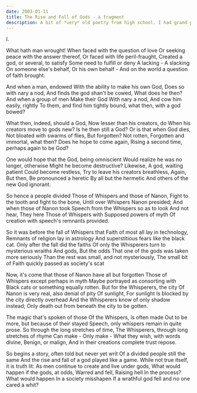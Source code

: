 ```yaml
---
date: 2003-01-11
title: The Rise and Fall of Gods - a fragment
description: A bit of *very* old poetry from high school. I had grand plans to make it into an epic but, alas, I was only 16 :P
---
```


<div class="verse">
I.

What hath man wrought!
    When faced with the question of love
    Or seeking peace with the answer thereof,
Or faced with life peril-fraught,
    Created a god, or several, to satisfy
    Some need to fulfill or deny
        A lacking -
        A slacking
    On someone else's behalf,
    Or his own behalf -
And on the world a question of faith brought.

And when a man, endowed
    With the ability to make his own God,
    Does so with nary a nod,
And finds the god shan't be cowed,
    What does he then?
    And when a group of men
        Make their God
        With nary a nod,
    And cow him easily, rightly
    To them, and find him tightly
bound, what then, with a god bowed?

What then, indeed, should a God,
    Now lesser than his creators, do
    When his creators move to gods new?
Is he then still a God?
    Or is that when God dies,
    Not bloated with swarms of flies,
        But forgotten?
        Not rotten,
    Forgotten and immortal, what then?
    Does he hope to come again,
Rising a second time, perhaps again to be God?

One would hope that the God, being omniscient
    Would realize he was no longer, otherwise
    Might he become destructive? Likewise,
A god, waiting patient
    Could become restless,
    Try to leave his creators breathless,
        Again,
        But then,
    Be pronounced a heretic
    By all but the hermetic
And others of the new God ignorant.

So hence a people divided
    Those of Whispers and those of Nanon,
    Fight to the tooth and fight to the bone,
Until over Whispers Nanon presided;
    And when those of Nanon took
    Speech from the Whispers so as to look
        And not hear,
        They here
    Those of Whispers with
    Supposed powers of myth
Of creation with speech's remnants provided.

So it was before the fall of Whispers that
    Faith of most all lay in technology,
    Remnants of religion lay in astrology
And superstitious fears like the black cat.
    Only after the fall did the faiths
    Of only the Whisperers turn to mysterious wraiths
        And gods,
        But the odds
    That one of the gods was taken more seriously
    Than the rest was small, and not mysteriously,
The small bit of Faith quickly passed as society's scat

Now, it's come that those of Nanon have all but forgotten
    Those of Whispers except perhaps in myth
    Maybe portrayed as consorting with
Black cats or something equally rotten.
    But for the Whisperers, the city
    Of Nanon is very real, also denial of pity
        Of sunlight,
        For sunlight
    Is blocked by the city directly overhead
    And the Whisperers know of only shadow instead;
Only death out from beneath the city to be gotten.

The magic that's spoken of those
    Of the Whispers, is often made
    Out to be more, but because of their stayed
Speech, only whispers remain in quite prose.
    So through the long stretches of time,
    The Whisperers, through long stretches of rhyme
        Can make -
        Only make -
    What they wish, with words divine,
    Benign, or malign,
And in their creations complete trust repose.

So begins a story, often told but never yet writ
    Of a divided people still the same
    And the rise and fall of a god played like a game.
While not true itself, it is truth lit:
    As men continue to create and live under gods,
    What would happen if the gods, at odds,
        Warred and fell,
        Raising hell
    In the process? What would happen
    In a society misshapen
If a wrathful god fell and no one cared a whit?
</div>

<!--
Notes from the post following this one:
Some parallel universe or future or somesuch where empathy is/has become a major sense. Big-brother type thing ruling over citizens & magic, main character tries to break free etc etc. Futurological Congress helped inspire the dream that inspired this. Anyways, life expectancy increased, dead (god fell) takes on a new sense involving how other people perceive you with empathic sense (need a snazzy name for that. empathesia?) Story about main character as he slowly 'dies', but tries to overcome corrupt powers. Sorta cliche, oh well.

Setting: mix between furcadia-ish (energetic.gif) and big city with no windows *shrug*

reconciling religion and magic
magic of Sabriel, Abhorsens servants (sorta), death still final, but with a twist, magic just a part of humans provided by god that only recently got discovered. Charter = man's constriction on his own free magic

sound, words, and actions in religion and magic, synaesthesia, poetry and music's effect on people -> subjective/subtle magic -> subjective time, location, perception Death in Sabriel, "90 degrees from everything" in SiaSL

(Ran)Gerig/Kerrick
Simon
Joshua
Max
Josef

Partitions of magic, levels controlled by gov't. Magic->influence. Mana. Gov't messed w/perceptions "oblivious to the fact that if they weren't oblivious, they'd probably be screaming in pain" or empathy explosion: cares & worries turned into reality (starving children in africa makes it impossible to not clean your plate, water conservation hurts once you learn about it).
-->
